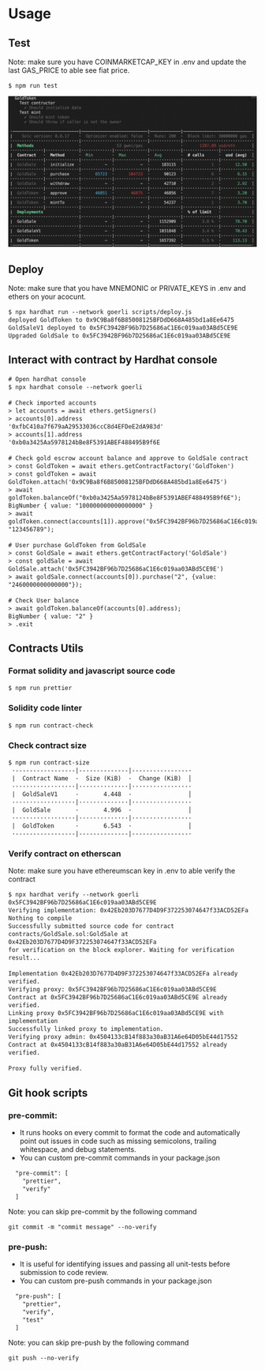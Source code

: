 # Usage
## Test
Note: make sure you have COINMARKETCAP_KEY in .env and update the last GAS_PRICE to able see fiat price.
```
$ npm run test
```
![unit-test-result](./images/unit-test-result.png)

## Deploy
Note: make sure that you have MNEMONIC or PRIVATE_KEYS in .env and ethers on your acocunt.
```
$ npx hardhat run --network goerli scripts/deploy.js
deployed GoldToken to 0x9C9Ba8f6B85008125BFDdD668A485bd1a8Ee6475
GoldSaleV1 deployed to 0x5FC3942BF96b7D25686aC1E6c019aa03ABd5CE9E
Upgraded GoldSale to 0x5FC3942BF96b7D25686aC1E6c019aa03ABd5CE9E
```

## Interact with contract by Hardhat console

```
# Open hardhat console
$ npx hardhat console --network goerli

# Check imported accounts
> let accounts = await ethers.getSigners()
> accounts[0].address
'0xfbC410a7f679aA29533036ccC8d4EFDeE2dA983d'
> accounts[1].address
'0xb0a3425Aa5978124bBe8F5391ABEF488495B9f6E

# Check gold escrow account balance and approve to GoldSale contract
> const GoldToken = await ethers.getContractFactory('GoldToken')
> const goldToken = await GoldToken.attach('0x9C9Ba8f6B85008125BFDdD668A485bd1a8Ee6475')
> await goldToken.balanceOf("0xb0a3425Aa5978124bBe8F5391ABEF488495B9f6E");
BigNumber { value: "100000000000000000" }
> await goldToken.connect(accounts[1]).approve("0x5FC3942BF96b7D25686aC1E6c019aa03ABd5CE9E", "123456789");

# User purchase GoldToken from GoldSale
> const GoldSale = await ethers.getContractFactory('GoldSale')
> const goldSale = await GoldSale.attach('0x5FC3942BF96b7D25686aC1E6c019aa03ABd5CE9E')
> await goldSale.connect(accounts[0]).purchase("2", {value: "2460000000000000"});

# Check User balance
> await goldToken.balanceOf(accounts[0].address);
BigNumber { value: "2" }
> .exit
```
## Contracts Utils

### Format solidity and javascript source code
```
$ npm run prettier
```

### Solidity code linter
```
$ npm run contract-check
```

### Check contract size
```
$ npm run contract-size
 ·-----------------|--------------|----------------·
 |  Contract Name  ·  Size (KiB)  ·  Change (KiB)  │
 ··················|··············|·················
 |  GoldSaleV1     ·       4.448  ·                │
 ··················|··············|·················
 |  GoldSale       ·       4.996  ·                │
 ··················|··············|·················
 |  GoldToken      ·       6.543  ·                │
 ·-----------------|--------------|----------------·
```

### Verify contract on etherscan
Note: make sure you have ethereumscan key in .env to able verify the contract
```
$ npx hardhat verify --network goerli 0x5FC3942BF96b7D25686aC1E6c019aa03ABd5CE9E
Verifying implementation: 0x42Eb203D7677D4D9F372253074647f33ACD52EFa
Nothing to compile
Successfully submitted source code for contract
contracts/GoldSale.sol:GoldSale at 0x42Eb203D7677D4D9F372253074647f33ACD52EFa
for verification on the block explorer. Waiting for verification result...

Implementation 0x42Eb203D7677D4D9F372253074647f33ACD52EFa already verified.
Verifying proxy: 0x5FC3942BF96b7D25686aC1E6c019aa03ABd5CE9E
Contract at 0x5FC3942BF96b7D25686aC1E6c019aa03ABd5CE9E already verified.
Linking proxy 0x5FC3942BF96b7D25686aC1E6c019aa03ABd5CE9E with implementation
Successfully linked proxy to implementation.
Verifying proxy admin: 0x4504133cB14f883a30aB31A6e64D05bE44d17552
Contract at 0x4504133cB14f883a30aB31A6e64D05bE44d17552 already verified.

Proxy fully verified.
```

## Git hook scripts
### pre-commit: 
- It runs hooks on every commit to format the code and automatically point out issues in code such as missing semicolons, trailing whitespace, and debug statements.
- You can custom pre-commit commands in your package.json
```
  "pre-commit": [
    "prettier",
    "verify"
  ]
```

Note: you can skip pre-commit by the following command
```
git commit -m "commit message" --no-verify
```

### pre-push: 
- It is useful for identifying issues and passing all unit-tests before submission to code review.
- You can custom pre-push commands in your package.json
```
  "pre-push": [
    "prettier",
    "verify",
    "test"
  ]
```

Note: you can skip pre-push by the following command
```
git push --no-verify
```